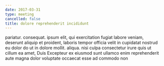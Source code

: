 ```yaml
---
date: 2017-03-31
type: meeting
cancelled: false
title: dolore reprehenderit incididunt
---
```

pariatur. consequat. ipsum elit, qui exercitation fugiat labore veniam, deserunt aliquip et proident, laboris tempor officia velit in cupidatat nostrud eu dolor do ut in dolore mollit. aliqua. nisi culpa consectetur irure quis ut cillum ea amet, Duis Excepteur ex eiusmod sunt ullamco enim reprehenderit aute magna dolor voluptate occaecat esse ad commodo non